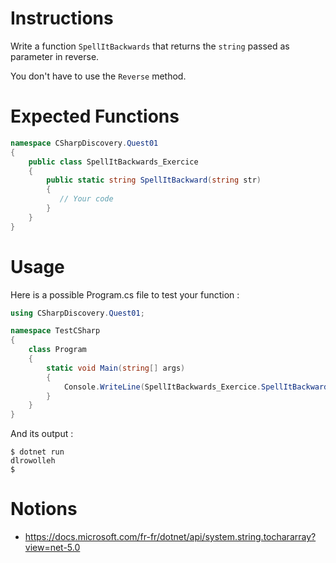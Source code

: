 # Instructions

Write a function `SpellItBackwards` that returns the `string` passed as parameter in reverse.

You don't have to use the `Reverse` method.

# Expected Functions

```C#
namespace CSharpDiscovery.Quest01
{
    public class SpellItBackwards_Exercice
    {
        public static string SpellItBackward(string str)
        {
           // Your code
        }
    }
}
```

# Usage

Here is a possible Program.cs file to test your function :

```C#
using CSharpDiscovery.Quest01;

namespace TestCSharp
{
    class Program
    {
        static void Main(string[] args)
        {
            Console.WriteLine(SpellItBackwards_Exercice.SpellItBackward("helloworld"));
        }
    }
}
```

And its output :

```
$ dotnet run
dlrowolleh
$
```

# Notions
- https://docs.microsoft.com/fr-fr/dotnet/api/system.string.tochararray?view=net-5.0
